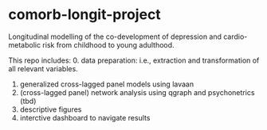 # comorb-longit-project
Longitudinal modelling of the co-development of depression and cardio-metabolic risk from childhood to young adulthood. 

This repo includes: 
  0. data preparation: i.e., extraction and transformation of all relevant variables.
  1. generalized cross-lagged panel models using lavaan
  2. (cross-lagged panel) network analysis using qgraph and psychonetrics (tbd)
  3. descriptive figures
  4. interctive dashboard to navigate results


